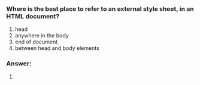 ### Where is the best place to refer to an external style sheet, in an HTML document?

1. head
2. anywhere in the body
3. end of document
4. between head and body elements

### Answer:
1.